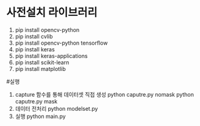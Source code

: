 # 사전설치 라이브러리 
 1) pip install opencv-python
 2) pip install cvlib
 3) pip install opencv-python tensorflow
 3) pip install keras
 4) pip install keras-applications
 5) pip install scikit-learn
 6) pip install matplotlib


#실행
1) capture 함수를 통해 데이터셋 직접 생성
   python caputre.py nomask
   python caputre.py mask
2) 데이터 전처리
   python modelset.py
3) 실행
   python main.py
